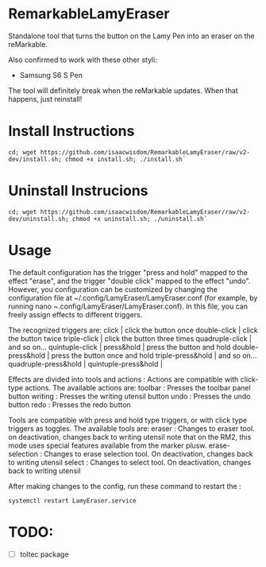# RemarkableLamyEraser
Standalone tool that turns the button on the Lamy Pen into an eraser on the reMarkable.

Also confirmed to work with these other styli:
 * Samsung S6 S Pen

The tool will definitely break when the reMarkable updates. When that happens, just reinstall!
# Install Instructions
```shell
cd; wget https://github.com/isaacwisdom/RemarkableLamyEraser/raw/v2-dev/install.sh; chmod +x install.sh; ./install.sh`
```
# Uninstall Instrucions
```shell
cd; wget https://github.com/isaacwisdom/RemarkableLamyEraser/raw/v2-dev/uninstall.sh; chmod +x uninstall.sh; ./uninstall.sh`
```


# Usage 
The default configuration has the trigger "press and hold" mapped to the effect "erase", and the trigger "double click"
mapped to the effect "undo".
However, you configuration can be customized by changing the configuration file at ~/.config/LamyEraser/LamyEraser.conf
(for example, by running nano ~.config/LamyEraser/LamyEraser.conf).
In this file, you can freely assign effects to different triggers.

The recognized triggers are:
click                | click the button once
double-click         | click the button twice
triple-click         | click the button three times
quadruple-click      | and so on...
quintuple-click      |
press&hold           | press the button and hold
double-press&hold    | press the button once and hold
triple-press&hold    | and so on...
quadruple-press&hold |
quintuple-press&hold |

Effects are divided into tools and actions :
Actions are compatible with click-type actions. The available actions are:
  toolbar         : Presses the toolbar panel button
  writing         : Presses the writing utensil button
  undo            : Presses the undo button
  redo            : Presses the redo button

Tools are compatible with press and hold type triggers, or with click type triggers as toggles. The available tools are:
  eraser          : Changes to eraser tool. on deactivation, changes back to writing utensil
                    note that on the RM2, this mode uses special features available from the marker plusw.
  erase-selection : Changes to erase selection tool. On deactivation, changes back to writing utensil
  select          : Changes to select tool. On deactivation, changes back to writing utensil



After making changes to the config, run these command to restart the :
``` Shell
systemctl restart LamyEraser.service
```

# TODO:
- [ ] toltec package
